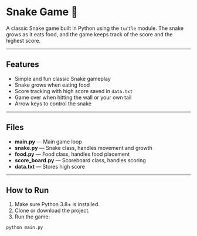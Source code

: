 # Snake Game 🐍

A classic Snake game built in Python using the `turtle` module. The snake grows as it eats food, and the game keeps track of the score and the highest score.

---

## Features

- Simple and fun classic Snake gameplay
- Snake grows when eating food
- Score tracking with high score saved in `data.txt`
- Game over when hitting the wall or your own tail
- Arrow keys to control the snake

---

## Files

- **main.py** — Main game loop  
- **snake.py** — Snake class, handles movement and growth  
- **food.py** — Food class, handles food placement  
- **score_board.py** — Scoreboard class, handles scoring  
- **data.txt** — Stores high score  

---

## How to Run

1. Make sure Python 3.8+ is installed.  
2. Clone or download the project.  
3. Run the game:

```bash
python main.py
